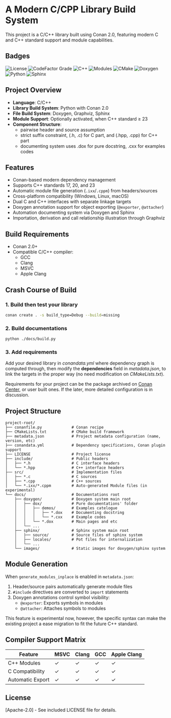 # A Modern C/CPP Library Build System

This project is a C/C++ library built using Conan 2.0, featuring modern C and C++ standard support and module 
capabilities.

## Badges

![License](https://img.shields.io/github/license/CubicZebra/fcpp?color=blue&label=license)
![CodeFactor Grade](https://img.shields.io/codefactor/grade/github/CubicZebra/fcpp?label=code%20quality&logo=codefactor)
![C++](https://img.shields.io/badge/C%2B%2B-17%2F20%2F23-blue?logo=c%2B%2B&logoColor=white)
![Modules](https://img.shields.io/badge/modules-C%2B%2B23%20experimental-purple?logo=c%2B%2B&logoColor=white)
![CMake](https://img.shields.io/badge/cmake-3.28%2B-orange?logo=cmake)
![Doxygen](https://img.shields.io/badge/docs-Doxygen-green?logo=doxygen&logoColor=white)
![Python](https://img.shields.io/badge/python-3.10%2B-blue?logo=python)
![Sphinx](https://img.shields.io/badge/docs-Sphinx-blue?logo=readthedocs&logoColor=white)

## Project Overview

- **Language**: C/C++
- **Library Build System**: Python with Conan 2.0
- **File Build System**: Doxygen, Graphviz, Sphinx
- **Module Support**: Optionally activated, when C++ standard ≥ 23
- **Component Structure**:
    - pairwise header and source assumption
    - strict suffix constraint, (.h, .c) for C part, and (.hpp, .cpp) for C++ part
    - documenting system uses .dox for pure docstring, .cxx for examples codes

## Features

- Conan-based modern dependency management
- Supports C++ standards 17, 20, and 23
- Automatic module file generation (`.ixx`/`.cppm`) from headers/sources
- Cross-platform compatibility (Windows, Linux, macOS)
- Dual C and C++ interfaces with separate linkage targets
- Doxygen annotation support for object exporting (`@exporter`, `@attacher`)
- Automation documenting system via Doxygen and Sphinx
- Importation, derivation and call relationship illustration through Graphviz

## Build Requirements

- Conan 2.0+
- Compatible C/C++ compiler:
    - GCC
    - Clang
    - MSVC
    - Apple Clang

## Crash Course of Build

### 1. Build then test your library

```bash
conan create . -s build_type=Debug --build=missing
```

### 2. Build documentations

```bash
python ./docs/build.py
```

### 3. Add requirements

Add your desired library in *conandata.yml* where dependency graph is computed through, then modify the 
**dependencies** field in *metadata.json*, to link the targets in the proper way (no need modification
on *CMakeLists.txt*).

Requirements for your project can be the package archived on [Conan Center](https://conan.io/center), or user 
built ones. If the later, more detailed configuration is in discussion.

## Project Structure

```
project-root/
├── conanfile.py             # Conan recipe
├── CMakeLists.txt           # CMake build framework
├── metadata.json            # Project metadata configuration (name, version, etc)
├── conandata.yml            # Dependency specifications, Conan plugin support
├── LICENSE                  # Project license
├── include/                 # Public headers
│   ├── *.h                  # C interface headers
│   └── *.hpp                # C++ interface headers
├── src/                     # Implementation files
│   ├── *.c                  # C sources
│   ├── *.cpp                # C++ sources
│   └── *.ixx/*.cppm         # Auto-generated Module files (in experimental)
└── docs/                    # Documentations root
    ├── doxygen/             # Doxygen system main root
    │   ├── dox/             # Pure documentations' folder
    │   │   ├── demos/       # Examples catelogue
    │   │   │   ├── *.dox    # Documenting docstring
    │   │   │   └── *.cxx    # Example codes
    │   │   └── *.dox        # Main pages and etc
    │   └── ...
    ├── sphinx/              # Sphinx system main root
    │   ├── source/          # Source files of sphinx system
    │   ├── locales/         # Pot files for internalization
    │   └── ...
    └── images/              # Static images for doxygen/sphinx system
```

## Module Generation

When `generate_modules_inplace` is enabled in `metadata.json`:

1. Header/source pairs automatically generate module files
2. `#include` directives are converted to `import` statements
3. Doxygen annotations control symbol visibility:
    - `@exporter`: Exports symbols in modules
    - `@attacher`: Attaches symbols to modules

This feature is experimental now, however, the specific syntax can make the existing project a ease 
migration to fit the future C++ standard.

## Compiler Support Matrix

| Feature          | MSVC | Clang | GCC | Apple Clang |
|------------------|------|-------|-----|-------------|
| C++ Modules      | ✓    | ✓     | ✓   | ✓           |
| C Compatibility  | ✓    | ✓     | ✓   | ✓           |
| Automatic Export | ✓    | ✓     | ✓   | ✓           |

## License

[Apache-2.0] - See included LICENSE file for details.